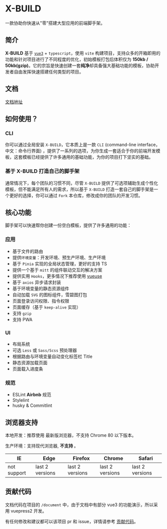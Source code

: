 # X-BUILD

一款协助你快速从"零"搭建大型应用的前端脚手架。

## 简介

**X-BUILD** 基于 [`vue3`](https://v3.cn.vuejs.org/) + `typescript`，使用 `vite` 构建项目，支持众多的开箱即用的功能和针对项目进行了不同程度的优化，初始模板打包后体积仅为 **150kb / 50kb(gzip)**。它的宗旨是快速创建一套**纯净**却具备强大基础功能的模板，协助开发者自由发挥快速搭建任何类型的项目。

## 文档

[文档地址](https://code-device.github.io/x-build/)

## 如何使用？

### CLI

你可以通过全局安装 `X-BUILD`，它本质上是一款 `CLI` (command-line interface，中文：命令行界面) ，提供了一系列的选项，为你生成一套适合于你的前端开发模板，这套模板已经提供了许多通用的基础功能，为你的项目打下坚实的基础。

### 基于 X-BUILD 打造自己的脚手架

通常情况下，每个团队的习惯不同，尽管 `X-BUILD` 提供了可选项辅助生成个性化模板，但不能满足所有人的需求，所以基于 `X-BUILD` 打造一套自己的脚手架是一个更好的选择，你可以通过 `Fork` 本仓库，修改成你的团队的开发习惯。

## 核心功能

脚手架可以快速帮你创建一份空白模板，提供了许多通用的功能：

### 应用

- 基于文件的路由
- 提供`环境变量`：开发环境、预生产环境、生产环境
- 基于 `Pinia` 实现的全局状态管理，更好的支持 TS
- 提供一个基于 `mitt` 的组件联动交互的解决方案
- 提供实用 `Hooks`，更多情况下推荐使用 [vueuse](https://vueuse.org/guide/)
- 基于 `axios` 异步请求封装
- 基于环境变量的静态资源组件
- 自动加载 `SVG` 的图标组件，雪碧图打包
- 页面登录访问权限、指令权限
- 页面缓存（基于 `keep-alive` 实现）
- 支持 `gzip`
- 支持 PWA

### UI

- 布局系统
- 可选 `Less` 或 `Sass/Scss` 预处理器
- 根据路由与环境变量自动变化标签栏 Title
- 静态资源加载页面
- 页面载入进度条

### 规范

- ESLint **Airbnb** 规范
- Stylelint
- husky & Commitlint

## 浏览器支持

本地开发：推荐使用 <Badge text="Chrome" vertical="middle" /> 最新版浏览器，不支持 Chrome 80 以下版本。

生产环境：支持现代浏览器, **不支持 <Badge type="danger" text="IE" vertical="middle" />**。

| IE          | Edge            | Firefox         | Chrome          | Safari          |
| ----------- | --------------- | --------------- | --------------- | --------------- |
| not support | last 2 versions | last 2 versions | last 2 versions | last 2 versions |

## 贡献代码

文档代码在项目的 `/document` 中，由于文档中有部分 vue3 的功能演示，所以采用 vuepress2 开发。

有任何修改和建议都可以该项目 pr 和 issue，详情请参考 [贡献代码](/Contribution/README.md)。
